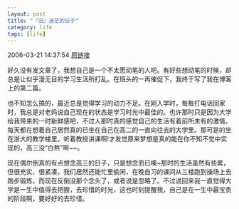 ```yaml
---
layout: post
title: "『旧』迷茫的日子"
category: life
tags: [life]
---
```


2006-03-21 14:37:54 [原链接](http://maxintlny.blog.163.com/blog/static/52748902006221237540/) 

好久没有发文章了，我想自己是一个不太愿动笔的人吧。有好些想动笔的时候，却总是让似乎漫无目的学习生活所打乱。在班头的一再催促下，我终于写了我在博客上的第二篇。

也不知怎么搞的，最近总是觉得学习的动力不足。在刚入学时，每每打电话回家时，我总是对老妈说自己现在的状态是学习时光中最佳的。也许那时只是因为大学给我带来的一时新鲜感吧，不过人那时真的感觉自己的生活有着前所未有的激情。每天都在想着自己居然真的已坐在自己在高二的一直向往去的大学里。那可是的坐在浙大的教学楼里，听着教授讲课啊!才发觉原来梦想是真的能在你不知不觉中实现的，高三没“白熬”啊~~。

现在偶尔倒真的有点想念高三的日子，只是想念而已噢~那时的生活虽然有些累，但很充实、很紧凑，我们居然还能忙里偷闲，在晚自习的课间从三楼跑到操场上去跑步锻炼，而现在反倒没那个念头了，或者说是忽略了。不过说回来我一直觉得大学是一生中值得去把握，去珍惜的时光，这也时刻提醒我，自己是在一生中最宝贵的阶段啊，要好好的去珍惜。
